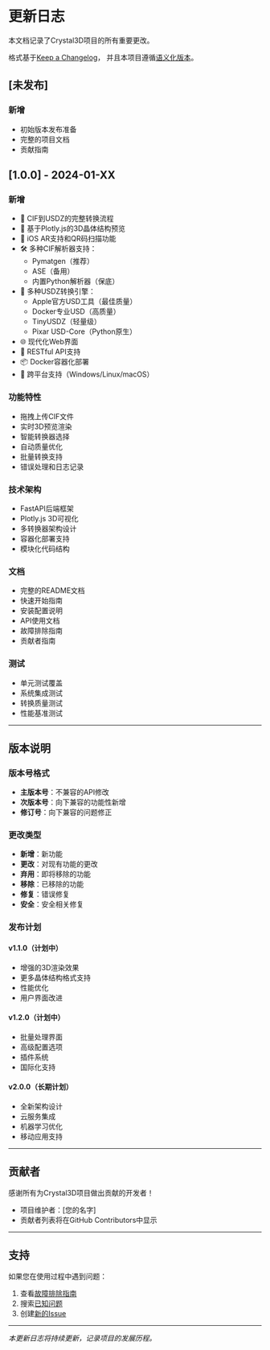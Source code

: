 # 更新日志

本文档记录了Crystal3D项目的所有重要更改。

格式基于[Keep a Changelog](https://keepachangelog.com/zh-CN/1.0.0/)，
并且本项目遵循[语义化版本](https://semver.org/lang/zh-CN/)。

## [未发布]

### 新增
- 初始版本发布准备
- 完整的项目文档
- 贡献指南

## [1.0.0] - 2024-01-XX

### 新增
- 🎯 CIF到USDZ的完整转换流程
- 🎨 基于Plotly.js的3D晶体结构预览
- 📱 iOS AR支持和QR码扫描功能
- 🛠️ 多种CIF解析器支持：
  - Pymatgen（推荐）
  - ASE（备用）
  - 内置Python解析器（保底）
- 🎯 多种USDZ转换引擎：
  - Apple官方USD工具（最佳质量）
  - Docker专业USD（高质量）
  - TinyUSDZ（轻量级）
  - Pixar USD-Core（Python原生）
- 🌐 现代化Web界面
- 🚀 RESTful API支持
- 📦 Docker容器化部署
- 🎯 跨平台支持（Windows/Linux/macOS）

### 功能特性
- 拖拽上传CIF文件
- 实时3D预览渲染
- 智能转换器选择
- 自动质量优化
- 批量转换支持
- 错误处理和日志记录

### 技术架构
- FastAPI后端框架
- Plotly.js 3D可视化
- 多转换器架构设计
- 容器化部署支持
- 模块化代码结构

### 文档
- 完整的README文档
- 快速开始指南
- 安装配置说明
- API使用文档
- 故障排除指南
- 贡献者指南

### 测试
- 单元测试覆盖
- 系统集成测试
- 转换质量测试
- 性能基准测试

---

## 版本说明

### 版本号格式
- **主版本号**：不兼容的API修改
- **次版本号**：向下兼容的功能性新增
- **修订号**：向下兼容的问题修正

### 更改类型
- **新增**：新功能
- **更改**：对现有功能的更改
- **弃用**：即将移除的功能
- **移除**：已移除的功能
- **修复**：错误修复
- **安全**：安全相关修复

### 发布计划

#### v1.1.0（计划中）
- 增强的3D渲染效果
- 更多晶体结构格式支持
- 性能优化
- 用户界面改进

#### v1.2.0（计划中）
- 批量处理界面
- 高级配置选项
- 插件系统
- 国际化支持

#### v2.0.0（长期计划）
- 全新架构设计
- 云服务集成
- 机器学习优化
- 移动应用支持

---

## 贡献者

感谢所有为Crystal3D项目做出贡献的开发者！

- 项目维护者：[您的名字]
- 贡献者列表将在GitHub Contributors中显示

---

## 支持

如果您在使用过程中遇到问题：

1. 查看[故障排除指南](README.md#故障排除)
2. 搜索[已知问题](https://github.com/yourusername/crystal3d-converter/issues)
3. 创建[新的Issue](https://github.com/yourusername/crystal3d-converter/issues/new)

---

*本更新日志将持续更新，记录项目的发展历程。*